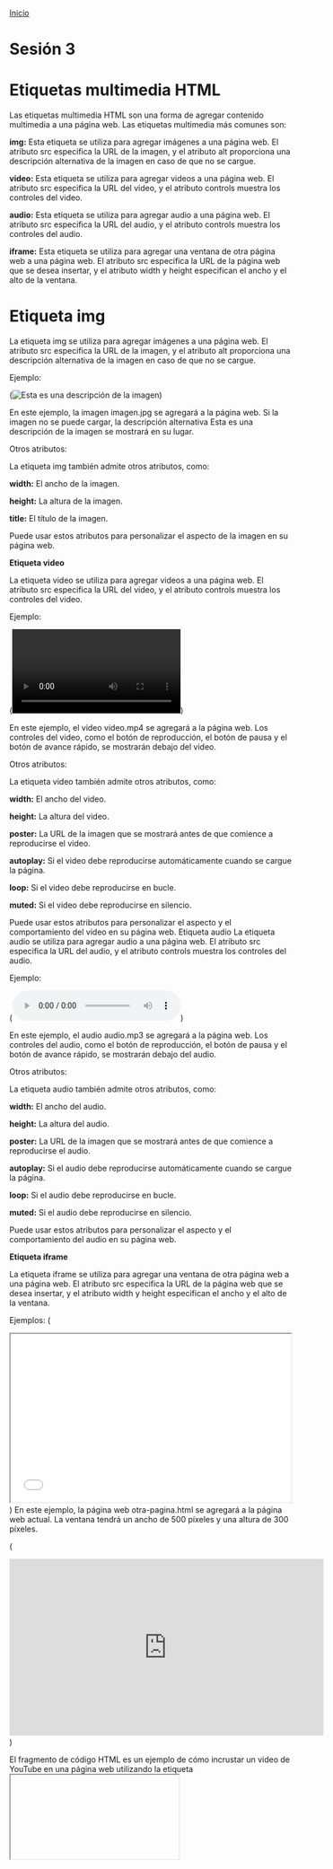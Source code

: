 <!-- No borrar o modificar -->
[Inicio](./index.md)

# **Sesión 3** 


<!-- Su documentación aquí -->


# **Etiquetas multimedia HTML**
Las etiquetas multimedia HTML son una forma de agregar contenido multimedia a una página web. Las etiquetas multimedia más comunes son:

**img:** Esta etiqueta se utiliza para agregar imágenes a una página web. El atributo src especifica la URL de la imagen, y el atributo alt proporciona una descripción alternativa de la imagen en caso de que no se cargue.

**video:** Esta etiqueta se utiliza para agregar videos a una página web. El atributo src especifica la URL del video, y el atributo controls muestra los controles del video.

**audio:** Esta etiqueta se utiliza para agregar audio a una página web. El atributo src especifica la URL del audio, y el atributo controls muestra los controles del audio.

**iframe:** Esta etiqueta se utiliza para agregar una ventana de otra página web a una página web. El atributo src especifica la URL de la página web que se desea insertar, y el atributo width y height especifican el ancho y el alto de la ventana.

# **Etiqueta img**
La etiqueta img se utiliza para agregar imágenes a una página web. El atributo src especifica la URL de la imagen, y el atributo alt proporciona una descripción alternativa de la imagen en caso de que no se cargue.

Ejemplo:


(<img src="imagen.jpg" alt="Esta es una descripción de la imagen">)


En este ejemplo, la imagen imagen.jpg se agregará a la página web. Si la imagen no se puede cargar, la descripción alternativa Esta es una descripción de la imagen se mostrará en su lugar.

Otros atributos:

La etiqueta img también admite otros atributos, como:

**width:** El ancho de la imagen.

**height:** La altura de la imagen.

**title:** El título de la imagen.

Puede usar estos atributos para personalizar el aspecto de la imagen en su página web.

**Etiqueta video**

La etiqueta video se utiliza para agregar videos a una página web. El atributo src especifica la URL del video, y el atributo controls muestra los controles del video.

Ejemplo:


(<video src="video.mp4" controls></video>)


En este ejemplo, el video video.mp4 se agregará a la página web. Los controles del video, como el botón de reproducción, el botón de pausa y el botón de avance rápido, se mostrarán debajo del video.

Otros atributos:

La etiqueta video también admite otros atributos, como:

**width:** El ancho del video.

**height:** La altura del video.

**poster:** La URL de la imagen que se mostrará antes de que comience a reproducirse el video.

**autoplay:** Si el video debe reproducirse automáticamente cuando se cargue la página.

**loop:** Si el video debe reproducirse en bucle.

**muted:** Si el video debe reproducirse en silencio.

Puede usar estos atributos para personalizar el aspecto y el comportamiento del video en su página web.
Etiqueta audio
La etiqueta audio se utiliza para agregar audio a una página web. El atributo src especifica la URL del audio, y el atributo controls muestra los controles del audio.

Ejemplo:


(<audio src="audio.mp3" controls></audio>)


En este ejemplo, el audio audio.mp3 se agregará a la página web. Los controles del audio, como el botón de reproducción, el botón de pausa y el botón de avance rápido, se mostrarán debajo del audio.

Otros atributos:

La etiqueta audio también admite otros atributos, como:

**width:** El ancho del audio.

**height:** La altura del audio.

**poster:** La URL de la imagen que se mostrará antes de que comience a reproducirse el audio.

**autoplay:** Si el audio debe reproducirse automáticamente cuando se cargue la página.

**loop:** Si el audio debe reproducirse en bucle.

**muted:** Si el audio debe reproducirse en silencio.

Puede usar estos atributos para personalizar el aspecto y el comportamiento del audio en su página web.

**Etiqueta iframe**

La etiqueta iframe se utiliza para agregar una ventana de otra página web a una página web. El atributo src especifica la URL de la página web que se desea insertar, y el atributo width y height especifican el ancho y el alto de la ventana.

Ejemplos:
(
<iframe src="otra-pagina.html" width="500" height="300"></iframe>
)
En este ejemplo, la página web otra-pagina.html se agregará a la página web actual. La ventana tendrá un ancho de 500 píxeles y una altura de 300 píxeles.

(
<iframe width="560" height="315" src="https://www.youtube.com/embed/v64KOxKVLVg" frameborder="0"
            allow="accelerometer; autoplay; encrypted-media; gyroscope; picture-in-picture" allowfullscreen></iframe>
)

El fragmento de código HTML es un ejemplo de cómo incrustar un video de YouTube en una página web utilizando la etiqueta <iframe>. Aquí tienes una explicación detallada de los atributos y su función en este código:

(width="560" y height="315":) Estos atributos definen el ancho y la altura del iframe en píxeles. En este caso, el iframe tendrá un ancho de 560 píxeles y una altura de 315 píxeles.

**src=** "https://www.youtube.com/embed/v64KOxKVLVg": El atributo src especifica la URL del recurso incrustado. En este caso, la URL apunta a un video de YouTube con el identificador "v64KOxKVLVg". La parte /embed/ en la URL indica que se está incrustando un video.

**frameborder="0":** Este atributo define si se debe mostrar o no un borde alrededor del iframe. En este caso, se establece en "0" para que no se muestre ningún borde.

**allow=**"accelerometer; autoplay; encrypted-media; gyroscope; picture-in-picture": El atributo allow especifica qué características del navegador están permitidas cuando se reproduce el contenido incrustado. Las opciones aquí indican que se permiten el uso del acelerómetro, la reproducción automática, la reproducción de medios encriptados, el giroscopio y la función "picture-in-picture" (imagen en imagen).

**allowfullscreen:** Este atributo permite que el iframe se expanda a pantalla completa cuando el usuario haga clic en el botón de pantalla completa en el reproductor de video.

Otros atributos:

La etiqueta iframe también admite otros atributos, como:

**frameborder:** El ancho del borde alrededor del iframe.

**scrolling:** Si el iframe debe tener barras de desplazamiento.

**allowtransparency:** Si el iframe debe ser transparente.

**sandbox:** Una lista de restricciones que se aplican al iframe.

Puede usar estos atributos para personalizar el aspecto y el comportamiento del iframe en su página web.

**Nota:**

Los iframes se utilizan a menudo para incrustar contenido de otras páginas web en su propia página web. Sin embargo, los iframes también pueden ser utilizados para fines maliciosos, como inyectar código malicioso en su página web. Por lo tanto, es importante utilizar los iframes con cuidado.

Los iframes no son compatibles con todos los navegadores.

# **Recursos:**

**Unsplash**

Unsplash es un sitio web que ofrece fotos de alta calidad libres de regalías. Las fotos de Unsplash se pueden usar para cualquier propósito, personal o comercial, sin necesidad de atribución. El sitio web fue fundado en 2013 por Mikael Cho y Viktor Krastev, y desde entonces ha crecido hasta convertirse en uno de los sitios web de fotos libres de regalías más populares del mundo.

https://unsplash.com/es/explora

**Pixabay**

Pixabay es un sitio web que ofrece imágenes, videos y música libres de regalías. Las imágenes, videos y música de Pixabay se pueden usar para cualquier propósito, personal o comercial, sin necesidad de atribución. El sitio web fue fundado en 2010 por Hans Böck y se ha convertido en uno de los sitios web de medios libres más populares del mundo.

https://pixabay.com/es/

**IconArchive**

IconArchive es un sitio web que ofrece iconos gratuitos y de alta calidad para web y aplicaciones. Los iconos de IconArchive se pueden descargar en una variedad de formatos, incluyendo PNG, SVG, ICO y ICNS.

https://www.iconarchive.com/

# **Este código HTML está creando una página web con diferentes elementos multimedia, incluyendo:**

- Etiquetas de encabezado <h1> y <h2> para títulos.

- Párrafos <p> con descripciones.

- Una imagen <img>

- Un video <video> con controles.

- Un audio <audio> con controles.

- Un iframe de YouTube.

También tiene definidos estilos CSS dentro de la etiqueta <style> que incluyen:

- Centrar los títulos y párrafos.

- Dar formato a la imagen para centrarla y asignarle un ancho.

- Aplicar reglas a los elementos multimedia para centrarlos, asignarles ancho/alto y espaciado inferior.

![imagen1](image-4.png)
![imagen2](image-5.png)
![imagen3](image-6.png)


# **Actividad: Adición de contenido multimedia en un sitio web utilizando etiquetas HTML5**

Completa el siguiente código HTML añadiendo el contenido multimedia correspondiente en cada sección:

- 4 Imagenes

- 2 vídeos

- 4 Audios

- 2 marco en línea

- Utiliza encabezados para títulos en cada elemento (<h1>...<h6>).

Crea una descripción para cada elemento utilizando párrafos (<p>).

Además, puedes emplear las siguientes etiquetas para mejorar la estructura y estilo de tu contenido:

- Usa <strong> para resaltar texto importante.

- Utiliza <br> para insertar saltos de línea si es necesario.

- Agrega <span> para aplicar estilos específicos a porciones de texto.

- Emplea <i> para enfatizar o dar énfasis a palabras o frases.

- Utiliza <u> para subrayar texto cuando sea necesario.

- Considera el uso de <div> para crear secciones o contenedores para tu contenido, lo que puede facilitar la organización y el diseño de la página.

# **Plantilla Inicial**

![imagen1.1](image-7.png)
![imagen1.2](image-8.png)
![imagen1.3](image-9.png)


# **Semántica y Estructura de la Plantilla**

El código HTML y CSS proporcionado describe un sitio web que trata sobre etiquetas multimedia en HTML5. A continuación, se desglosa la semántica y estructura del sitio:

<!DOCTYPE html>: Esto define el tipo de documento como HTML5.

(<html>:) La etiqueta raíz que envuelve todo el contenido HTML del sitio.

(<head>:) Aquí se encuentran las metainformaciones y enlaces a recursos externos. En este caso, se define el título de la página y se incluye un bloque <style> para agregar reglas de estilo CSS.

(<title>:) Establece el título de la página en la pestaña del navegador.

(style:) Contiene reglas de estilo CSS que afectan al diseño y la apariencia del sitio.

(<body>:) Aquí se coloca el contenido principal visible de la página.

(<header>:) Sección de encabezado que contiene el título principal y un subtítulo.

(<h1> y <h3>:) Encabezados de nivel 1 y 3, respectivamente, que proporcionan títulos jerárquicos y estructuran la información del encabezado.

(<section>:) Define una sección de contenido temático. Se utilizan para agrupar información relacionada.

(<h2>:) Encabezado de nivel 2 que se utiliza para los títulos de las secciones de contenido.

(<p>:) Párrafo de texto que contiene contenido informativo sobre las imágenes, videos, audios y iframes.

(<footer>:) Pie de página que contiene información de autoría y derechos de autor. Incluye saltos de línea 

(<br>) para separar las líneas de texto.

En cuanto al estilo, el CSS define reglas para la apariencia visual del sitio:

La fuente del cuerpo del sitio es Arial o una fuente sans-serif en caso de que Arial no esté disponible.
El encabezado (<header>) tiene un fondo oscuro, texto blanco y un espacio de relleno.
Cada sección (<section>) tiene un borde, un espacio de relleno y un margen inferior.
Los encabezados de nivel 1 y 3 están centrados.
Los encabezados de nivel 2 (<h2>) tienen color azul.
El pie de página (<footer>) tiene un fondo oscuro, texto blanco, espacio de relleno y está centrado.
Este sitio utiliza HTML5 y CSS para presentar información sobre etiquetas multimedia en HTML5, con una estructura semántica que utiliza encabezados, párrafos y secciones para organizar y presentar el contenido. El estilo CSS proporciona una apariencia visual coherente y agradable.

<../../../P Introduccion a la programacion - 1/etiquetas multimedia>